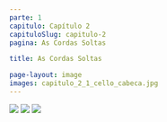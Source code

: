 ```yaml
---
parte: 1
capitulo: Capítulo 2
capituloSlug: capitulo-2
pagina: As Cordas Soltas

title: As Cordas Soltas

page-layout: image
images: capitulo_2_1_cello_cabeca.jpg
---
```



<img src="{{site.baseurl}}/assets/graphics/content/capitulo2_1_cello_cabeca_notas.jpg"/>

<img src="{{site.baseurl}}/assets/graphics/content/capitulo_2_2_cordas_soltas.png"/>
<img src="{{site.baseurl}}/assets/graphics/content/capitulo_2_3_escala.png"/>
